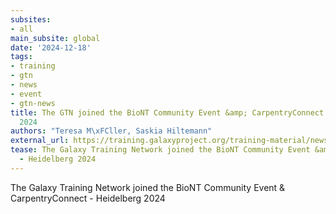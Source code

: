 ```yaml
---
subsites:
- all
main_subsite: global
date: '2024-12-18'
tags:
- training
- gtn
- news
- event
- gtn-news
title: The GTN joined the BioNT Community Event &amp; CarpentryConnect - Heidelberg
  2024
authors: "Teresa M\xFCller, Saskia Hiltemann"
external_url: https://training.galaxyproject.org/training-material/news/2024/12/18/biont-community-event.html
tease: The Galaxy Training Network joined the BioNT Community Event &amp; CarpentryConnect
  - Heidelberg 2024
---
```

The Galaxy Training Network joined the BioNT Community Event &amp; CarpentryConnect - Heidelberg 2024